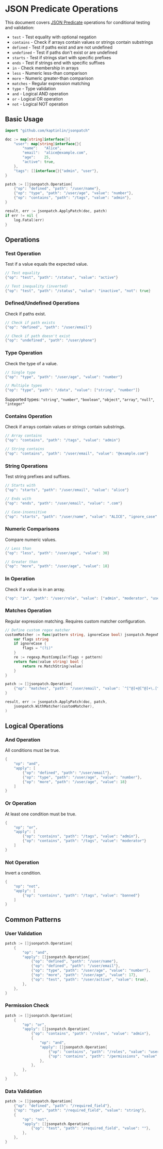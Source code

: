 # JSON Predicate Operations

This document covers [JSON Predicate][json-predicate] operations for conditional testing and validation:

- `test` - Test equality with optional negation
- `contains` - Check if arrays contain values or strings contain substrings
- `defined` - Test if paths exist and are not undefined
- `undefined` - Test if paths don't exist or are undefined
- `starts` - Test if strings start with specific prefixes
- `ends` - Test if strings end with specific suffixes
- `in` - Check membership in arrays
- `less` - Numeric less-than comparison
- `more` - Numeric greater-than comparison
- `matches` - Regular expression matching
- `type` - Type validation
- `and` - Logical AND operation
- `or` - Logical OR operation
- `not` - Logical NOT operation

## Basic Usage

```go
import "github.com/kaptinlin/jsonpatch"

doc := map[string]interface{}{
    "user": map[string]interface{}{
        "name":   "Alice",
        "email":  "alice@example.com",
        "age":    25,
        "active": true,
    },
    "tags": []interface{}{"admin", "user"},
}

patch := []jsonpatch.Operation{
    {"op": "defined", "path": "/user/name"},
    {"op": "type", "path": "/user/age", "value": "number"},
    {"op": "contains", "path": "/tags", "value": "admin"},
}

result, err := jsonpatch.ApplyPatch(doc, patch)
if err != nil {
    log.Fatal(err)
}
```

## Operations

### Test Operation

Test if a value equals the expected value.

```go
// Test equality
{"op": "test", "path": "/status", "value": "active"}

// Test inequality (inverted)
{"op": "test", "path": "/status", "value": "inactive", "not": true}
```

### Defined/Undefined Operations

Check if paths exist.

```go
// Check if path exists
{"op": "defined", "path": "/user/email"}

// Check if path doesn't exist
{"op": "undefined", "path": "/user/phone"}
```

### Type Operation

Check the type of a value.

```go
// Single type
{"op": "type", "path": "/user/age", "value": "number"}

// Multiple types
{"op": "type", "path": "/data", "value": ["string", "number"]}
```

Supported types: `"string"`, `"number"`, `"boolean"`, `"object"`, `"array"`, `"null"`, `"integer"`

### Contains Operation

Check if arrays contain values or strings contain substrings.

```go
// Array contains
{"op": "contains", "path": "/tags", "value": "admin"}

// String contains
{"op": "contains", "path": "/user/email", "value": "@example.com"}
```

### String Operations

Test string prefixes and suffixes.

```go
// Starts with
{"op": "starts", "path": "/user/email", "value": "alice"}

// Ends with
{"op": "ends", "path": "/user/email", "value": ".com"}

// Case-insensitive
{"op": "starts", "path": "/user/name", "value": "ALICE", "ignore_case": true}
```

### Numeric Comparisons

Compare numeric values.

```go
// Less than
{"op": "less", "path": "/user/age", "value": 30}

// Greater than
{"op": "more", "path": "/user/age", "value": 18}
```

### In Operation

Check if a value is in an array.

```go
{"op": "in", "path": "/user/role", "value": ["admin", "moderator", "user"]}
```

### Matches Operation

Regular expression matching. Requires custom matcher configuration.

```go
// Define custom regex matcher
customMatcher := func(pattern string, ignoreCase bool) jsonpatch.RegexMatcher {
    var flags string
    if ignoreCase {
        flags = "(?i)"
    }
    re := regexp.MustCompile(flags + pattern)
    return func(value string) bool {
        return re.MatchString(value)
    }
}

patch := []jsonpatch.Operation{
    {"op": "matches", "path": "/user/email", "value": `^[^@]+@[^@]+\.[^@]+$`},
}

result, err := jsonpatch.ApplyPatch(doc, patch, 
    jsonpatch.WithMatcher(customMatcher),
)
```

## Logical Operations

### And Operation

All conditions must be true.

```go
{
    "op": "and",
    "apply": [
        {"op": "defined", "path": "/user/email"},
        {"op": "type", "path": "/user/age", "value": "number"},
        {"op": "more", "path": "/user/age", "value": 18}
    ]
}
```

### Or Operation

At least one condition must be true.

```go
{
    "op": "or",
    "apply": [
        {"op": "contains", "path": "/tags", "value": "admin"},
        {"op": "contains", "path": "/tags", "value": "moderator"}
    ]
}
```

### Not Operation

Invert a condition.

```go
{
    "op": "not",
    "apply": [
        {"op": "contains", "path": "/tags", "value": "banned"}
    ]
}
```

## Common Patterns

### User Validation

```go
patch := []jsonpatch.Operation{
    {
        "op": "and",
        "apply": []jsonpatch.Operation{
            {"op": "defined", "path": "/user/name"},
            {"op": "defined", "path": "/user/email"},
            {"op": "type", "path": "/user/age", "value": "number"},
            {"op": "more", "path": "/user/age", "value": 17},
            {"op": "test", "path": "/user/active", "value": true},
        },
    },
}
```

### Permission Check

```go
patch := []jsonpatch.Operation{
    {
        "op": "or",
        "apply": []jsonpatch.Operation{
            {"op": "contains", "path": "/roles", "value": "admin"},
            {
                "op": "and",
                "apply": []jsonpatch.Operation{
                    {"op": "contains", "path": "/roles", "value": "user"},
                    {"op": "contains", "path": "/permissions", "value": "write"},
                },
            },
        },
    },
}
```

### Data Validation

```go
patch := []jsonpatch.Operation{
    {"op": "defined", "path": "/required_field"},
    {"op": "type", "path": "/required_field", "value": "string"},
    {
        "op": "not",
        "apply": []jsonpatch.Operation{
            {"op": "test", "path": "/required_field", "value": ""},
        },
    },
}
```

[json-predicate]: https://tools.ietf.org/id/draft-snell-json-test-01.html

